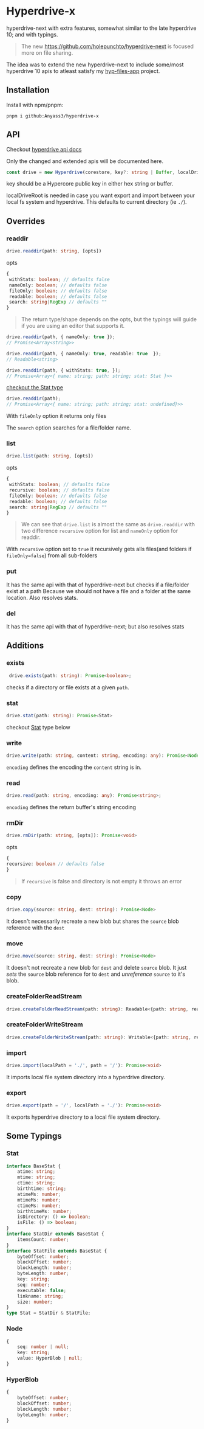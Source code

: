 # Hyperdrive-x

hyperdrive-next with extra features, somewhat similar to the late hyperdrive 10; and with typings.

> The new https://github.com/holepunchto/hyperdrive-next is focused more on file sharing.

The idea was to extend the new hyperdrive-next to include some/most hyperdrive 10 apis to atleast satisfy my [hyp-files-app](https://github.com/Anyass3/hyp-files-app) project.

## Installation

Install with npm/pnpm:

```
pnpm i github:Anyass3/hyperdrive-x
```

## API

Checkout [hyperdrive api docs](https://docs.holepunch.to/building-blocks/hyperdrive)

Only the changed and extended apis will be documented here.

```typescript
const drive = new Hyperdrive(corestore, key?: string | Buffer, localDriveRoot?: string)
```
key should be a Hypercore public key in either hex string or buffer. 

localDriveRoot is needed in case you want export and import between your local fs system and hyperdrive. 
This defaults to current directory (ie `./`).

## Overrides 

### readdir

```typescript
drive.readdir(path: string, [opts])
```
opts
```typescript
{ 
 withStats: boolean; // defaults false
 nameOnly: boolean; // defaults false
 fileOnly: boolean; // defaults false
 readable: boolean; // defaults false
 search: string|RegExp // defaults ""
}
```
> The return type/shape depends on the opts, 
> but the typings will guide if you are using an editor that supports it.

```typescript
drive.readdir(path, { nameOnly: true });
// Promise<Array<string>>
```
```typescript
drive.readdir(path, { nameOnly: true, readable: true  });
// Readable<string>
```
```typescript
drive.readdir(path, { withStats: true, });
// Promise<Array<{ name: string; path: string; stat: Stat }>>
```
[checkout the Stat type](https://github.com/Anyass3/hyperdrive-x#stat)

```typescript
drive.readdir(path);
// Promise<Array<{ name: string; path: string; stat: undefined}>>
```
With `fileOnly` option it returns only files

The `search` option searches for a file/folder name.

### list

```typescript
drive.list(path: string, [opts])
```
opts
```typescript
{ 
 withStats: boolean; // defaults false
 recursive: boolean; // defaults false
 fileOnly: boolean; // defaults false
 readable: boolean; // defaults false
 search: string|RegExp // defaults ""
}
```
> We can see that `drive.list` is almost the same as `drive.readdir` 
> with two difference `recursive` option for list and `nameOnly` option for readdir.

With `recursive` option set to `true` it recursively gets alls 
files(and folders if `fileOnly=false`) from all sub-folders

### put
It has the same api with that of hyperdrive-next but checks if a file/folder exist at a path 
Because we should not have a file and a folder at the same location. Also resolves stats.
### del
It has the same api with that of hyperdrive-next; but also resolves stats

## Additions

### exists
```ts
 drive.exists(path: string): Promise<boolean>;
 ```
 checks if a directory or file exists at a given `path`.

### stat
```ts
drive.stat(path: string): Promise<Stat>
```
checkout [Stat](https://github.com/Anyass3/hyperdrive-x#stat) type below

### write
```ts
drive.write(path: string, content: string, encoding: any): Promise<Node>
```
`encoding` defines the encoding the `content` string is in.

### read
```ts
drive.read(path: string, encoding: any): Promise<string>;
```
`encoding` defines the return buffer's string encoding

### rmDir
```ts
drive.rmDir(path: string, [opts]): Promise<void>
```
opts
```ts
{
recursive: boolean // defaults false
}
```
> If `recursive` is false and directory is not empty it throws an error

### copy
```ts
drive.copy(source: string, dest: string): Promise<Node>
```
It doesn't necessarily recreate a new blob 
but shares the `source` blob reference with the `dest`

### move
```ts
drive.move(source: string, dest: string): Promise<Node>
```
It doesn't not recreate a new blob for `dest` and delete `source` blob.
It just _sets_ the `source` blob reference for to `dest` and _unreference_ `source` to it's blob.

### createFolderReadStream
```ts
drive.createFolderReadStream(path: string): Readable<{path: string, readable: Readable}>
```

### createFolderWriteStream
```ts
drive.createFolderWriteStream(path: string): Writable<{path: string, readable: Readable}>
```

### import
```ts 
drive.import(localPath = './', path = '/'): Promise<void>
```
It imports local file system directory into a hyperdrive directory.

### export
```ts 
drive.export(path = '/', localPath = './'): Promise<void>
```
It exports hyperdrive directory to a local file system directory.

## Some Typings
### Stat
```ts
interface BaseStat {
    atime: string;
    mtime: string;
    ctime: string;
    birthtime: string;
    atimeMs: number;
    mtimeMs: number;
    ctimeMs: number;
    birthtimeMs: number;
    isDirectory: () => boolean;
    isFile: () => boolean;
}
interface StatDir extends BaseStat {
    itemsCount: number;
}
interface StatFile extends BaseStat {
    byteOffset: number;
    blockOffset: number;
    blockLength: number;
    byteLength: number;
    key: string;
    seq: number;
    executable: false;
    linkname: string;
    size: number;
}
type Stat = StatDir & StatFile;
```
### Node
```ts
{
    seq: number | null;
    key: string;
    value: HyperBlob | null;
}
```
### HyperBlob
```ts
{
    byteOffset: number;
    blockOffset: number;
    blockLength: number;
    byteLength: number;
}
```
